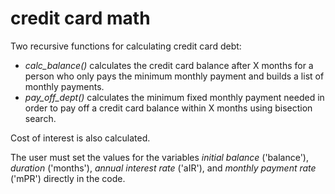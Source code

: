 # credit card math
Two recursive functions for calculating credit card debt:
- *calc_balance()* calculates the credit card balance after X months for a person who only pays the minimum monthly payment and builds a list of monthly payments.
- *pay_off_dept()* calculates the minimum fixed monthly payment needed in order to pay off a credit card balance within X months using bisection search.

Cost of interest is also calculated.

The user must set the values for the variables *initial balance* ('balance'), *duration* ('months'), *annual interest rate* ('aIR'), and *monthly payment rate* ('mPR') directly in the code.
